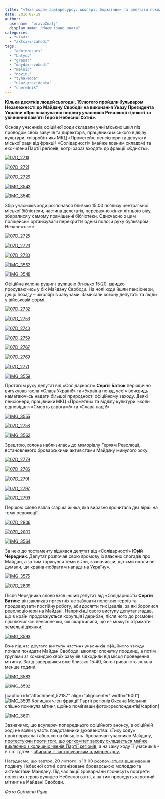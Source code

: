 ```yaml
---
title: "«Тиха хода» адмінресурсу: школярі, бюджетники та депутати поклали квіти до меморіалу Небесної сотні"
date: 2016-02-19
author: 
  username: "pravoZnaty"
  display_name: "Маєш право знати"
categories: 
  - "vlada"
  - "aktsiyi-zahodi"
tags: 
  - "adminresurs"
  - "batyuk"
  - "granat"
  - "maydan-svobodi"
  - "melnik"
  - "novini"
  - "tyha-hoda"
  - "ukaz-prezidenta"
  - "cherednik"
---
```


**Кілька десятків людей сьогодні, 19 лютого пройшли бульваром Незалежності до Майдану Свободи на виконання Указу Президента України «Про вшанування подвигу учасників Революції гідності та увічнення пам’яті Героїв Небесної Сотні».**

Основу учасників офіційної ходи складали учні міських шкіл під проводом своїх завучів та директорів, працівники міського відділу культури, співробітники МКЦ «Прометей», пенсіонери та депутати міської ради від фракцій «Солідарності» (майже повним складом) та екс-члени Партії регіонів, котрі зараз входять до фракції «Єдність».

[![07D_2718](https://mpz.brovary.org/wp-content/uploads/2016/02/07D_2718-1.jpg)](https://mpz.brovary.org/wp-content/uploads/2016/02/07D_2718-1.jpg)

[![07D_2721](https://mpz.brovary.org/wp-content/uploads/2016/02/07D_2721-1.jpg)](https://mpz.brovary.org/wp-content/uploads/2016/02/07D_2721-1.jpg)

[![07D_2726](https://mpz.brovary.org/wp-content/uploads/2016/02/07D_2726-1.jpg)](https://mpz.brovary.org/wp-content/uploads/2016/02/07D_2726-1.jpg)

[![IMG_3543](https://mpz.brovary.org/wp-content/uploads/2016/02/IMG_3543-1.jpg)](https://mpz.brovary.org/wp-content/uploads/2016/02/IMG_3543-1.jpg)

[![IMG_3540](https://mpz.brovary.org/wp-content/uploads/2016/02/IMG_3540-1.jpg)](https://mpz.brovary.org/wp-content/uploads/2016/02/IMG_3540-1.jpg)

Збір учасників ходи розпочався близько 15:00 поблизу центральної міської бібліотеки, частина делегатів, переважно жінки літнього віку, збиралися у самому приміщенні бібліотеки. Одночасно з цим поліцейські організували перекриття однієї полоси руху бульваром Незалежності.

[![07D_2725](https://mpz.brovary.org/wp-content/uploads/2016/02/07D_2725.jpg)](https://mpz.brovary.org/wp-content/uploads/2016/02/07D_2725.jpg)

[![07D_2723](https://mpz.brovary.org/wp-content/uploads/2016/02/07D_2723-1.jpg)](https://mpz.brovary.org/wp-content/uploads/2016/02/07D_2723-1.jpg)

[![07D_2730](https://mpz.brovary.org/wp-content/uploads/2016/02/07D_2730-1.jpg)](https://mpz.brovary.org/wp-content/uploads/2016/02/07D_2730-1.jpg)

[![IMG_3552](https://mpz.brovary.org/wp-content/uploads/2016/02/IMG_3552.jpg)](https://mpz.brovary.org/wp-content/uploads/2016/02/IMG_3552.jpg)

[![IMG_3548](https://mpz.brovary.org/wp-content/uploads/2016/02/IMG_3548.jpg)](https://mpz.brovary.org/wp-content/uploads/2016/02/IMG_3548.jpg)

Офіційна колона рушила вулицею близько 15:20, швидко просуваючись у бік Майдану Свободи. На чолі ходи йшли пенсіонери, дещо позаду – школярі із завучами. Замикали колону депутати та люди у військовій формі.

[![07D_2732](https://mpz.brovary.org/wp-content/uploads/2016/02/07D_2732-2.jpg)](https://mpz.brovary.org/wp-content/uploads/2016/02/07D_2732-2.jpg)

[![07D_2756](https://mpz.brovary.org/wp-content/uploads/2016/02/07D_2756-1.jpg)](https://mpz.brovary.org/wp-content/uploads/2016/02/07D_2756-1.jpg)

[![07D_2740](https://mpz.brovary.org/wp-content/uploads/2016/02/07D_2740-1.jpg)](https://mpz.brovary.org/wp-content/uploads/2016/02/07D_2740-1.jpg)

[![07D_2759](https://mpz.brovary.org/wp-content/uploads/2016/02/07D_2759-1.jpg)](https://mpz.brovary.org/wp-content/uploads/2016/02/07D_2759-1.jpg)

[![07D_2767](https://mpz.brovary.org/wp-content/uploads/2016/02/07D_2767.jpg)](https://mpz.brovary.org/wp-content/uploads/2016/02/07D_2767.jpg)

[![07D_2769](https://mpz.brovary.org/wp-content/uploads/2016/02/07D_2769-1.jpg)](https://mpz.brovary.org/wp-content/uploads/2016/02/07D_2769-1.jpg)

[![07D_2771](https://mpz.brovary.org/wp-content/uploads/2016/02/07D_2771.jpg)](https://mpz.brovary.org/wp-content/uploads/2016/02/07D_2771.jpg)

[![IMG_3559](https://mpz.brovary.org/wp-content/uploads/2016/02/IMG_3559.jpg)](https://mpz.brovary.org/wp-content/uploads/2016/02/IMG_3559.jpg)

Протягом руху депутат від «Солідарності» **Сергій Батюк** періодично вигукував гасла «Слава Україні!» та «Україна понад усе!» вочевидь намагаючись надати більшої природності офіційному заходу. Деякі пенсіонери, працівники МКЦ «Прометей» та відділу культури інколи відповідали «Смерть ворогам!» та «Слава нації!».

[![IMG_3555](https://mpz.brovary.org/wp-content/uploads/2016/02/IMG_3555.jpg)](https://mpz.brovary.org/wp-content/uploads/2016/02/IMG_3555.jpg)

[![07D_2758](https://mpz.brovary.org/wp-content/uploads/2016/02/07D_2758-1.jpg)](https://mpz.brovary.org/wp-content/uploads/2016/02/07D_2758-1.jpg)

[![IMG_3562](https://mpz.brovary.org/wp-content/uploads/2016/02/IMG_3562.jpg)](https://mpz.brovary.org/wp-content/uploads/2016/02/IMG_3562.jpg)

Зрештою, колона наблизилась до меморіалу Героям Революції, встановленого броварськими активістами Майдану минулого року.

[![07D_2779](https://mpz.brovary.org/wp-content/uploads/2016/02/07D_2779-1.jpg)](https://mpz.brovary.org/wp-content/uploads/2016/02/07D_2779-1.jpg)

[![07D_2786](https://mpz.brovary.org/wp-content/uploads/2016/02/07D_2786-1.jpg)](https://mpz.brovary.org/wp-content/uploads/2016/02/07D_2786-1.jpg)

[![07D_2791](https://mpz.brovary.org/wp-content/uploads/2016/02/07D_2791.jpg)](https://mpz.brovary.org/wp-content/uploads/2016/02/07D_2791.jpg)

[![07D_2797](https://mpz.brovary.org/wp-content/uploads/2016/02/07D_2797.jpg)](https://mpz.brovary.org/wp-content/uploads/2016/02/07D_2797.jpg)

[![07D_2799](https://mpz.brovary.org/wp-content/uploads/2016/02/07D_2799.jpg)](https://mpz.brovary.org/wp-content/uploads/2016/02/07D_2799.jpg)

Першою слово взяла старша жінка, яка виразно прочитала два вірші на тему революції.

[![07D_2806](https://mpz.brovary.org/wp-content/uploads/2016/02/07D_2806.jpg)](https://mpz.brovary.org/wp-content/uploads/2016/02/07D_2806.jpg)

[![07D_2802](https://mpz.brovary.org/wp-content/uploads/2016/02/07D_2802-1.jpg)](https://mpz.brovary.org/wp-content/uploads/2016/02/07D_2802-1.jpg)

[![IMG_3564](https://mpz.brovary.org/wp-content/uploads/2016/02/IMG_3564.jpg)](https://mpz.brovary.org/wp-content/uploads/2016/02/IMG_3564.jpg)

За нею до постаменту піднявся депутат від «Солідарності» **Юрій Чередник**. Депутат розпочав свою промову із власних спогадів про Майдан, а за тим торкнувся теми війни, зазначивши, що «ми ніколи не думали, що країна-побратим нападе на Україну».

[![IMG_3575](https://mpz.brovary.org/wp-content/uploads/2016/02/IMG_3575.jpg)](https://mpz.brovary.org/wp-content/uploads/2016/02/IMG_3575.jpg)

[![07D_2809](https://mpz.brovary.org/wp-content/uploads/2016/02/07D_2809-1.jpg)](https://mpz.brovary.org/wp-content/uploads/2016/02/07D_2809-1.jpg)

Після Чередника слово взяв інший депутат від «Солідарності» **Сергій Батюк:** він закликав присутніх не забувати полеглих героїв та продовжувати постійну роботу, аби досягти тих ідеалів, за які боролися революціонери на Майдані. Наприкінці свого виступу депутат згадав, що в країні продовжується корупція і дерибан, після чого до розмови підключились пенсіонерки, які скаржилися, що не можуть отримати земельні ділянки.

[![IMG_3593](https://mpz.brovary.org/wp-content/uploads/2016/02/IMG_3593.jpg)](https://mpz.brovary.org/wp-content/uploads/2016/02/IMG_3593.jpg)

Вже під час другого виступу частина учасників офіційного заходу почали покидати Майдан Свободи: школярі спочатку поодинці, а потім групами за командою своїх завучів відходили від місця проведення мітингу. Захід завершився вже близько 15:40, його тривалість склала менше години.

[![IMG_3583](https://mpz.brovary.org/wp-content/uploads/2016/02/IMG_3583.jpg)](https://mpz.brovary.org/wp-content/uploads/2016/02/IMG_3583.jpg)

[![IMG_3592](https://mpz.brovary.org/wp-content/uploads/2016/02/IMG_3592.jpg)](https://mpz.brovary.org/wp-content/uploads/2016/02/IMG_3592.jpg)

\[caption id="attachment\_52187" align="aligncenter" width="600"\][![IMG_3599](https://mpz.brovary.org/wp-content/uploads/2016/02/IMG_3599-1.jpg)](https://mpz.brovary.org/wp-content/uploads/2016/02/IMG_3599-1.jpg) Колишня член фракції Партії регіонів Оксана Мельник спішно покинула мітинг, щойно помітивши фотокореспондентів\[/caption\]

[![IMG_3601](https://mpz.brovary.org/wp-content/uploads/2016/02/IMG_3601.jpg)](https://mpz.brovary.org/wp-content/uploads/2016/02/IMG_3601.jpg)

Зазначимо, що всупереч попереднього офіційного анонсу, в офіційній ході не взяли участь представники духовенства. «Тиху ходу» проігнорувала і абсолютна більшість  броварчан-учасників Майдану, [протестуючи проти того, що оргкомітет заходу складається майже виключно з колишніх членів Партії регіонів](https://mpz.brovary.org/obureni-deputaty-prosyat-sapozhka-vyklyuchyty-uchast-regionaliv-u-zhalobi-za-nebesnoyu-sotneyu/), а на саму ходу її учасників - в т.ч. і дітей - [збирали із застосуванням адмінресурсу.](https://mpz.brovary.org/brovarskym-shkolam-rekomenduyut-vyvesty-ditej-na-zhalobnu-hodu-za-nebesnoyu-sotneyu-na-choli-z-eks-regionalamy/)

Нагадаємо, що завтра, 20 лютого, з 18:00 [розпочнеться вшанування](https://mpz.brovary.org/zavtra-molod-vshanuye-pamyat-geroyiv-nebesnoyi-sotni-na-majdani-svobody/) подвигу Небесної сотні, організоване броварською молоддю та активістами Майдану. Під час акції броварчани пронесуть портрети полеглих героїв вулицею Небесної сотні, а за тим проведуть короткий мітинг на Майдані Свободи.

_Фото Світлани Яцив_
